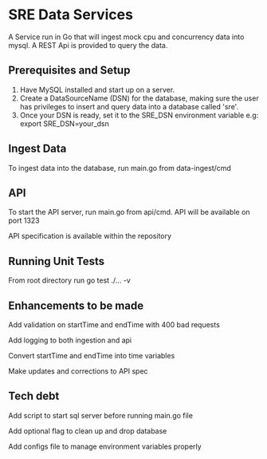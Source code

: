 # SRE Data Services
A Service run in Go that will ingest mock cpu and concurrency data into mysql.
A REST Api is provided to query the data.

## Prerequisites and Setup
1) Have MySQL installed and start up on a server.
2) Create a DataSourceName (DSN) for the database, making sure the user has privileges to insert and query data into a database called 'sre'.
3) Once your DSN is ready, set it to the SRE_DSN environment variable e.g:
export SRE_DSN=your_dsn

## Ingest Data
To ingest data into the database, run main.go from data-ingest/cmd

## API
To start the API server, run main.go from api/cmd. API will be available on port 1323

API specification is available within the repository

## Running Unit Tests
From root directory run go test ./... -v

## Enhancements to be made
Add validation on startTime and endTime with 400 bad requests 

Add logging to both ingestion and api 

Convert startTime and endTime  into time variables

Make updates and corrections to API spec

## Tech debt
Add script to start sql server before running main.go file

Add optional flag to clean up and drop database

Add configs file to manage environment variables properly
